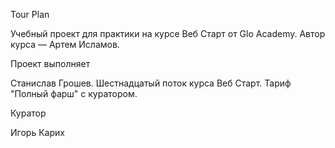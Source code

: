 Tour Plan

Учебный проект для практики на курсе Веб Старт от Glo Academy. Автор курса — Артем Исламов.





Проект выполняет

Станислав Грошев. Шестнадцатый поток курса Веб Старт. Тариф "Полный фарш" с куратором.





Куратор

Игорь Карих


